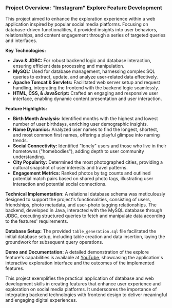 ### Project Overview: "Imstagram" Explore Feature Development

This project aimed to enhance the exploration experience within a web application inspired by popular social media platforms. Focusing on database-driven functionalities, it provided insights into user behaviors, relationships, and content engagement through a series of targeted queries and interfaces.

**Key Technologies:**
- **Java & JDBC:** For robust backend logic and database interaction, ensuring efficient data processing and manipulation.
- **MySQL:** Used for database management, harnessing complex SQL queries to extract, update, and analyze user-related data effectively.
- **Apache Tomcat & Servlets:** Facilitated web server setup and request handling, integrating the frontend with the backend logic seamlessly.
- **HTML, CSS, & JavaScript:** Crafted an engaging and responsive user interface, enabling dynamic content presentation and user interaction.

**Feature Highlights:**
- **Birth Month Analysis:** Identified months with the highest and lowest number of user birthdays, enriching user demographic insights.
- **Name Dynamics:** Analyzed user names to find the longest, shortest, and most common first names, offering a playful glimpse into naming trends.
- **Social Connectivity:** Identified "lonely" users and those who live in their hometowns ("homebodies"), adding depth to user community understanding.
- **City Popularity:** Determined the most photographed cities, providing a cultural snapshot of user interests and travel patterns.
- **Engagement Metrics:** Ranked photos by tag counts and outlined potential match pairs based on shared photo tags, illustrating user interaction and potential social connections.

**Technical Implementation:**
A relational database schema was meticulously designed to support the project's functionalities, consisting of users, friendships, photo metadata, and user-photo tagging relationships. The backend, developed in Java, interacted with the MySQL database through JDBC, executing structured queries to fetch and manipulate data according to the features' requirements.

**Database Setup:**
The provided `table_generation.sql` file facilitated the initial database setup, including table creation and data insertion, laying the groundwork for subsequent query operations.

**Demo and Documentation:**
A detailed demonstration of the explore feature's capabilities is available at [YouTube](https://www.youtube.com/watch?v=3NlRZUPRyCY), showcasing the application's interactive exploration interface and the outcomes of the implemented features.

This project exemplifies the practical application of database and web development skills in creating features that enhance user experience and exploration on social media platforms. It underscores the importance of integrating backend technologies with frontend design to deliver meaningful and engaging digital experiences.
